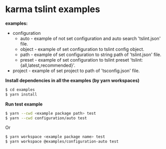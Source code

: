 # karma tslint examples

**examples:**
* configuration
  - auto - example of not set configuration and auto search 'tslint.json' file.
  - object - example of set configuration to tslint config object.
  - path - example of set configuration to string path of 'tslint.json' file.
  - preset - example of set configuration to tslint preset 'tslint:{all,latest,recommended}'.
* project - example of set project to path of 'tsconfig.json' file.

**Install dependencies in all the examples (by yarn workspaces)**
```sh
$ cd examples
$ yarn install
```

**Run test example**
```sh
$ yarn --cwd <example package path> test
$ yarn --cwd configuration/auto test
```
Or
```sh
$ yarn workspace <example package name> test
$ yarn workspace @examples/configuration-auto test
```

